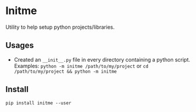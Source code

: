 # Initme

Utility to help setup python projects/libraries.

## Usages

* Created an `__init__.py` file in every directory containing a python script. Examples: `python -m initme /path/to/my/project` or `cd /path/to/my/project && python -m initme`

## Install

`pip install initme --user`

